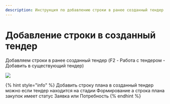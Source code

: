 ```yaml
---
description: Инструкция по добавлению строки в ранее созданный тендер
---
```


# Добавление строки в созданный тендер



Добавляем строки в ранее созданный тендер (F2 - Работа с тендером - Добавить в существующий тендер)

![](<../../../.gitbook/assets/image (341).png>)

{% hint style="info" %}
Добавить строку плана в созданный тендер можно если тендер находится на стадии Формирование а строка плана закупок имеет статус Заявка или Потребность
{% endhint %}
